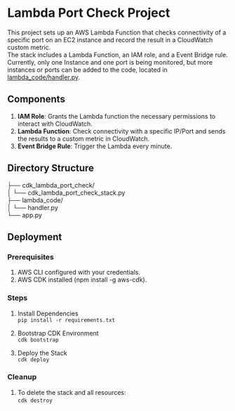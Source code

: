 # Lambda Port Check Project

This project sets up an AWS Lambda Function that checks connectivity of a
specific port on an EC2 instance and record the result in a CloudWatch
custom metric.  
The stack includes a Lambda Function, an IAM role, and a Event Bridge rule.  
Currently, only one Instance and one port is being monitored, but more
instances or ports can be added to the code, located in
[lambda_code/handler.py](./lambda_code/handler.py).  

## Components

1. **IAM Role**: Grants the Lambda function the necessary permissions
to interact with CloudWatch.
2. **Lambda Function**: Check connectivity with a specific IP/Port and
sends the results to a custom metric in CloudWatch.
3. **Event Bridge Rule**: Trigger the Lambda every minute.

## Directory Structure

├── cdk_lambda_port_check/  
│  └── cdk_lambda_port_check_stack.py  
├── lambda_code/  
│  └── handler.py  
└──  app.py  

## Deployment

### Prerequisites

1. AWS CLI configured with your credentials.
2. AWS CDK installed (npm install -g aws-cdk).

### Steps

1. Install Dependencies  
`pip install -r requirements.txt`

2. Bootstrap CDK Environment  
`cdk bootstrap`

3. Deploy the Stack  
`cdk deploy`

### Cleanup

1. To delete the stack and all resources:  
`cdk destroy`
